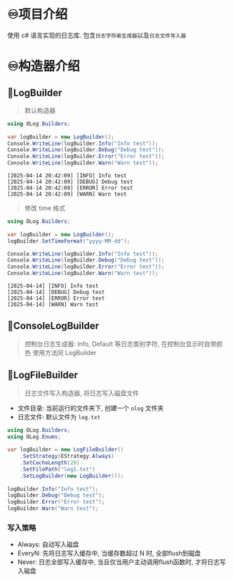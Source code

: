 # ♾️项目介绍

使用 c# 语言实现的日志库. 包含`日志字符串生成器`以及`日志文件写入器`

# ♾️构造器介绍
## 💫LogBuilder

> 默认构造器

```csharp
using OLog.Builders;  
  
var logBuilder = new LogBuilder();  
Console.WriteLine(logBuilder.Info("Info test"));  
Console.WriteLine(logBuilder.Debug("Debug test"));  
Console.WriteLine(logBuilder.Error("Error test"));  
Console.WriteLine(logBuilder.Warn("Warn test"));
```


```
[2025-04-14 20:42:09] [INFO] Info test
[2025-04-14 20:42:09] [DEBUG] Debug test
[2025-04-14 20:42:09] [ERROR] Error test
[2025-04-14 20:42:09] [WARN] Warn test
```

> 修改 time 格式

```csharp
using OLog.Builders;  
  
var logBuilder = new LogBuilder();  
logBuilder.SetTimeFormat("yyyy-MM-dd");  

Console.WriteLine(logBuilder.Info("Info test"));  
Console.WriteLine(logBuilder.Debug("Debug test"));  
Console.WriteLine(logBuilder.Error("Error test"));  
Console.WriteLine(logBuilder.Warn("Warn test"));
```

```
[2025-04-14] [INFO] Info test
[2025-04-14] [DEBUG] Debug test
[2025-04-14] [ERROR] Error test
[2025-04-14] [WARN] Warn test
```

## 💫ConsoleLogBuilder

> 控制台日志生成器: Info, Default 等日志类别字符, 在控制台显示时自带颜色
> 使用方法同 LogBuilder


## 💫LogFileBuilder

> 日志文件写入构造器, 将日志写入磁盘文件

- 文件目录: 当前运行的文件夹下, 创建一个 `olog` 文件夹
- 日志文件: 默认文件为 `log.txt`

```csharp
using OLog.Builders;  
using OLog.Enums;  
  
var logBuilder = new LogFileBuilder()  
    .SetStrategy(EStrategy.Always)  
    .SetCacheLength(20)  
    .SetFilePath("log1.txt")  
    .SetLogBuilder(new LogBuilder());  
  
logBuilder.Info("Info test");  
logBuilder.Debug("Debug test");  
logBuilder.Error("Error test");  
logBuilder.Warn("Warn test");
```

### 写入策略
- Always: 自动写入磁盘
- EveryN: 先将日志写入缓存中, 当缓存数超过 N 时, 全部flush到磁盘
- Never: 日志全部写入缓存中, 当且仅当用户主动调用flush函数时, 才将日志写入磁盘



